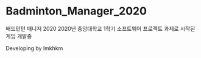# Badminton_Manager_2020

배드민턴 매니저 2020
2020년 중앙대학교 1학기 소프트웨어 프로젝트 과제로 시작된 게임
개발중

Developing by lmkhkm